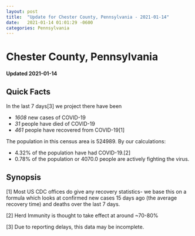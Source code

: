 ```yaml
---
layout: post
title:  "Update for Chester County, Pennsylvania - 2021-01-14"
date:   2021-01-14 01:01:29 -0600
categories: Pennsylvania
---
```


# Chester County, Pennsylvania
#### Updated 2021-01-14

## Quick Facts

In the last 7 days[3] we project there have been
- *1608* new cases of COVID-19
- *31* people have died of COVID-19
- *461* people have recovered from COVID-19[1]

The population in this census area is 524989. By our calculations:
- 4.32% of the population have had COVID-19.[2]
- 0.78% of the population or 4070.0 people are actively fighting the virus.

## Synopsis




[1] Most US CDC offices do give any recovery statistics- we base this on a formula which looks at confirmed new cases
15 days ago (the average recovery time) and deaths over the last 7 days.

[2] Herd Immunity is thought to take effect at around ~70-80%

[3] Due to reporting delays, this data may be incomplete.
 
    